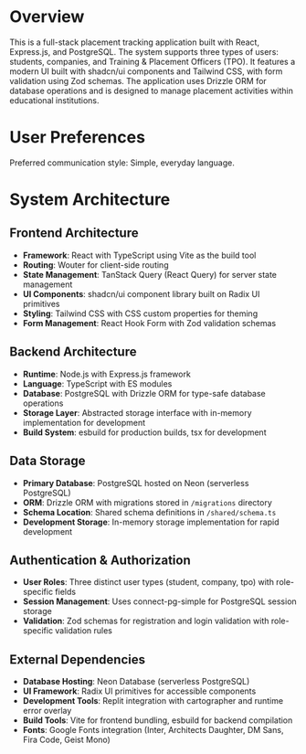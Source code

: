 # Overview

This is a full-stack placement tracking application built with React, Express.js, and PostgreSQL. The system supports three types of users: students, companies, and Training & Placement Officers (TPO). It features a modern UI built with shadcn/ui components and Tailwind CSS, with form validation using Zod schemas. The application uses Drizzle ORM for database operations and is designed to manage placement activities within educational institutions.

# User Preferences

Preferred communication style: Simple, everyday language.

# System Architecture

## Frontend Architecture
- **Framework**: React with TypeScript using Vite as the build tool
- **Routing**: Wouter for client-side routing
- **State Management**: TanStack Query (React Query) for server state management
- **UI Components**: shadcn/ui component library built on Radix UI primitives
- **Styling**: Tailwind CSS with CSS custom properties for theming
- **Form Management**: React Hook Form with Zod validation schemas

## Backend Architecture
- **Runtime**: Node.js with Express.js framework
- **Language**: TypeScript with ES modules
- **Database**: PostgreSQL with Drizzle ORM for type-safe database operations
- **Storage Layer**: Abstracted storage interface with in-memory implementation for development
- **Build System**: esbuild for production builds, tsx for development

## Data Storage
- **Primary Database**: PostgreSQL hosted on Neon (serverless PostgreSQL)
- **ORM**: Drizzle ORM with migrations stored in `/migrations` directory
- **Schema Location**: Shared schema definitions in `/shared/schema.ts`
- **Development Storage**: In-memory storage implementation for rapid development

## Authentication & Authorization
- **User Roles**: Three distinct user types (student, company, tpo) with role-specific fields
- **Session Management**: Uses connect-pg-simple for PostgreSQL session storage
- **Validation**: Zod schemas for registration and login validation with role-specific validation rules

## External Dependencies
- **Database Hosting**: Neon Database (serverless PostgreSQL)
- **UI Framework**: Radix UI primitives for accessible components
- **Development Tools**: Replit integration with cartographer and runtime error overlay
- **Build Tools**: Vite for frontend bundling, esbuild for backend compilation
- **Fonts**: Google Fonts integration (Inter, Architects Daughter, DM Sans, Fira Code, Geist Mono)